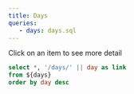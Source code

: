 ```yaml
---
title: Days
queries:
   - days: days.sql
---
```


Click on an item to see more detail


```sql days_with_link
select *, '/days/' || day as link
from ${days}
order by day desc
```

<DataTable data={days_with_link} link=link/>
